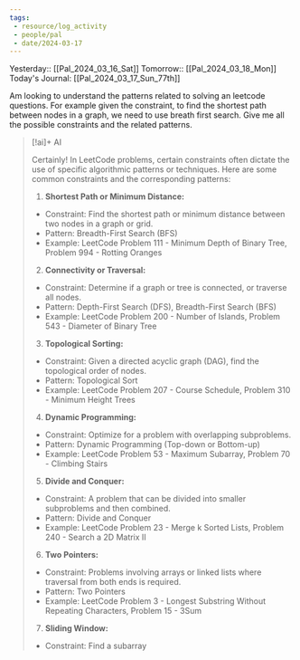 ```yaml
---
tags:
 - resource/log_activity
 - people/pal
 - date/2024-03-17
---
```

Yesterday:: [[Pal_2024_03_16_Sat]] 
Tomorrow:: [[Pal_2024_03_18_Mon]]  
Today's Journal: [[Pal_2024_03_17_Sun_77th]] 


Am looking to understand the patterns related to solving an leetcode questions. For example given the constraint, to find the shortest path between nodes in a graph, we need to use breath first search. Give me all the possible constraints and the related patterns. 
> [!ai]+ AI
>
> Certainly! In LeetCode problems, certain constraints often dictate the use of specific algorithmic patterns or techniques. Here are some common constraints and the corresponding patterns:
> 1. **Shortest Path or Minimum Distance:**
> - Constraint: Find the shortest path or minimum distance between two nodes in a graph or grid.
> - Pattern: Breadth-First Search (BFS)
> - Example: LeetCode Problem 111 - Minimum Depth of Binary Tree, Problem 994 - Rotting Oranges
> 2. **Connectivity or Traversal:**
> - Constraint: Determine if a graph or tree is connected, or traverse all nodes.
> - Pattern: Depth-First Search (DFS), Breadth-First Search (BFS)
> - Example: LeetCode Problem 200 - Number of Islands, Problem 543 - Diameter of Binary Tree
> 3. **Topological Sorting:**
> - Constraint: Given a directed acyclic graph (DAG), find the topological order of nodes.
> - Pattern: Topological Sort
> - Example: LeetCode Problem 207 - Course Schedule, Problem 310 - Minimum Height Trees
> 4. **Dynamic Programming:**
> - Constraint: Optimize for a problem with overlapping subproblems.
> - Pattern: Dynamic Programming (Top-down or Bottom-up)
> - Example: LeetCode Problem 53 - Maximum Subarray, Problem 70 - Climbing Stairs
> 5. **Divide and Conquer:**
> - Constraint: A problem that can be divided into smaller subproblems and then combined.
> - Pattern: Divide and Conquer
> - Example: LeetCode Problem 23 - Merge k Sorted Lists, Problem 240 - Search a 2D Matrix II
> 6. **Two Pointers:**
> - Constraint: Problems involving arrays or linked lists where traversal from both ends is required.
> - Pattern: Two Pointers
> - Example: LeetCode Problem 3 - Longest Substring Without Repeating Characters, Problem 15 - 3Sum
> 7. **Sliding Window:**
> - Constraint: Find a subarray

